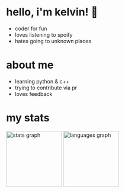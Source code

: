 # hello, i'm kelvin! 👋
- coder for fun
- loves listening to spoify
- hates going to unknown places

# about me
- learning python & c++
- trying to contribute via pr
- loves feedback

# my stats
<div align="start">
  <img src="https://github-readme-stats.vercel.app/api?username=kelvinlikescoding&hide_title=false&hide_rank=false&show_icons=true&include_all_commits=true&count_private=true&theme=github_dark&locale=en&hide_border=true" height="150" alt="stats graph"/>
  <img src="https://github-readme-stats.vercel.app/api/top-langs?username=kelvinlikescoding&locale=en&hide_title=false&layout=compact&card_width=320&langs_count=5&theme=github_dark&hide_border=true" height="150" alt="languages graph"/>
</div>
